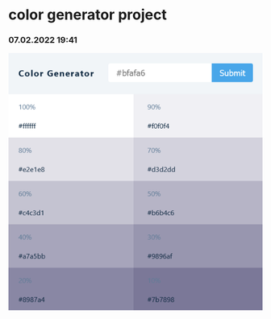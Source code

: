 # color generator project

### 07.02.2022 19:41

![Screenshot 2022-02-08 at 16-43-59 React App](./public/Screenshot-1.png)
